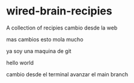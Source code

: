 # wired-brain-recipies
A collection of recipies
cambio desde la web



mas cambios esto mola mucho 


ya soy una maquina de git


hello world




cambio desde el terminal
avanzar el main branch
